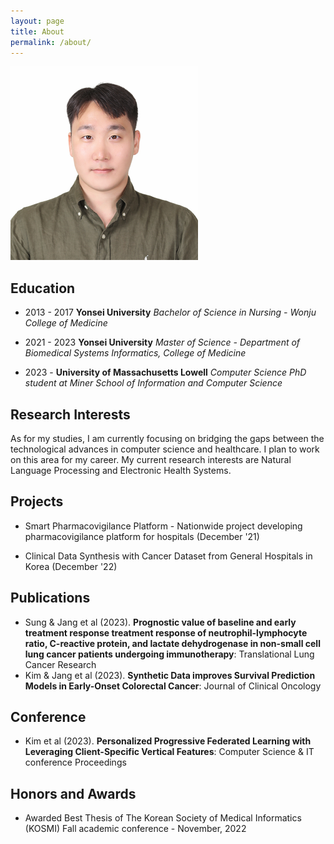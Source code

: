```yaml
---
layout: page
title: About
permalink: /about/
---
```



<img src="https://github.com/memy85/memy85.github.io/blob/main/docs/pictures/visa.jpg"
 style="left;width:300px;height:310px">


## Education
- 2013 - 2017 **Yonsei University** *Bachelor of Science in Nursing - Wonju College of Medicine*

- 2021 - 2023 **Yonsei University** *Master of Science - Department of Biomedical Systems Informatics, College of Medicine*

- 2023 - **University of Massachusetts Lowell** *Computer Science PhD student at Miner School of Information and Computer Science*

## Research Interests 

As for my studies, I am currently focusing on bridging the gaps between the technological advances in computer science and healthcare. 
I plan to work on this area for my career.
My current research interests are Natural Language Processing and Electronic Health Systems.

## Projects
- Smart Pharmacovigilance Platform - Nationwide project developing pharmacovigilance platform for hospitals (December '21)

- Clinical Data Synthesis with Cancer Dataset from General Hospitals in Korea (December '22)

## Publications
- Sung & Jang et al (2023). **Prognostic value of baseline and early treatment response treatment response of
neutrophil-lymphocyte ratio, C-reactive protein, and lactate dehydrogenase in non-small cell lung cancer
patients undergoing immunotherapy**: Translational Lung Cancer Research
- Kim & Jang et al (2023). **Synthetic Data improves Survival Prediction Models in Early-Onset Colorectal Cancer**: Journal of Clinical Oncology

## Conference
- Kim et al (2023). **Personalized Progressive Federated Learning with Leveraging Client-Specific Vertical
Features**: Computer Science & IT conference Proceedings

## Honors and Awards
- Awarded Best Thesis of The Korean Society of Medical Informatics (KOSMI) Fall academic conference -
November, 2022



